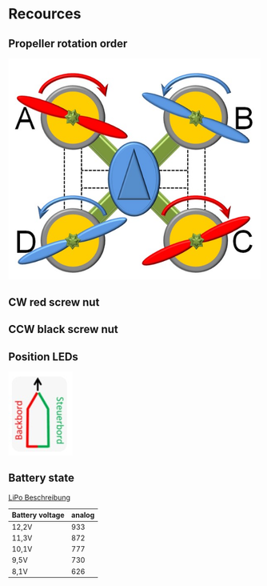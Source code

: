 # Recources

## Propeller rotation order
![propeller](../images/Motor_Rotation_order.jpg)

## CW red screw nut<br>
## CCW black screw nut<br>

## Position LEDs
![Position_LED](../images/Back-Steuerbord.jpg)

## Battery state 

[LiPo Beschreibung](https://fpvracing.ch/de/content/21-lipo-batterien)

|Battery voltage |analog|
|------|------|
|12,2V | 933|
|11,3V | 872|
|10,1V | 777|
| 9,5V | 730|
| 8,1V | 626|

